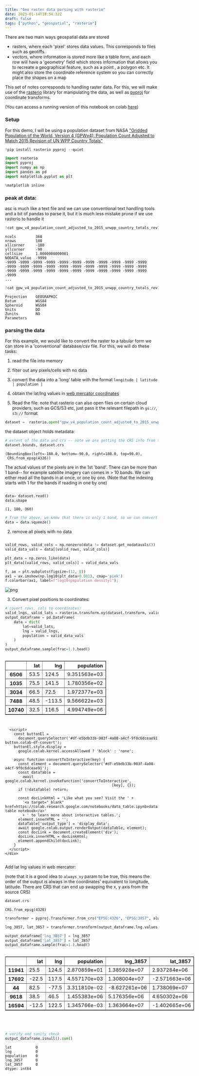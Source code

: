 ```yaml
---
title: "Geo raster data parsing with rasterio"
date: 2023-01-14T18:54:32Z
draft: false
tags: ["python", "geospatial", "rasterio"]
---
```


There are two main ways geospatial data are stored
- rasters, where each 'pixel' stores data values. This corresponds to files such as geotiffs.
- vectors, where information is stored more like a table form, and each row will have a 'geometry' field which stores information that allows you to recreate a geographical feature, such as a point , a polygon etc. It might also store the coordinate reference system so you can correctly place the shapes on a map

This set of notes corresponds to handling raster data. For this, we will make use of the [rasterio](https://rasterio.readthedocs.io/en/latest/index.html) library for manipulating the data, as well as [pyproj](https://pyproj4.github.io/pyproj/stable/) for coordinate transforms.

(You can access a running version of this notebook on colab [here](https://colab.research.google.com/drive/1ZW7633qzhV7UWxcBNYV8jo4Ok9a5oI2i))

### Setup

For this demo, I will be using a population dataset from NASA ["Gridded Population of the World, Version 4 (GPWv4): Population Count Adjusted to Match 2015 Revision of UN WPP Country Totals"](http://sedac.ciesin.columbia.edu/data/collection/gpw-v4/sets/browse)


```python
!pip install rasterio pyproj --quiet
```


```python
import rasterio
import pyproj
import numpy as np
import pandas as pd
import matplotlib.pyplot as plt

%matplotlib inline
```

### peak at data:
asc is much like a text file and we can use conventional text handling tools and a bit of pandas to parse it, but it is much less mistake prone if we use rasterio to handle it


```python
!cat gpw_v4_population_count_adjusted_to_2015_unwpp_country_totals_rev11_2020_1_deg.asc | head -6
```

    ncols         360
    nrows         180
    xllcorner     -180
    yllcorner     -90
    cellsize      1.0000000000001
    NODATA_value  -9999
    -9999 -9999 -9999 -9999 -9999 -9999 -9999 -9999 -9999 -9999 -9999 -9999 -9999 -9999 -9999 -9999 -9999 -9999 -9999 -9999 -9999 -9999 -9999 -9999 -9999 -9999 -9999 -9999 -9999 -9999 -9999 -9999 -9999 -9999 
    ...



```python
!cat gpw_v4_population_count_adjusted_to_2015_unwpp_country_totals_rev11_2020_1_deg.prj | head -10
```

    Projection    GEOGRAPHIC
    Datum         WGS84
    Spheroid      WGS84
    Units         DD
    Zunits        NO
    Parameters    


### parsing the data

For this example, we would like to convert the raster to a tabular form we can store in a 'conventional' database/csv file. For this, we will do these tasks:
1. read the file into memory
2. filter out any pixels/cells with no data
3. convert the data into a 'long' table with the format `longitude | latitude | population | `
4. obtain the lat/lng values in [web mercator coordinates](https://epsg.io/3857)

1. Read the file: note that rasterio can also open files on certain cloud providers, such as GCS/S3 etc, just pass it the relevant filepath in `gs://`, `s3://` format


```python
dataset =  rasterio.open("gpw_v4_population_count_adjusted_to_2015_unwpp_country_totals_rev11_2020_1_deg.asc") 
```

the dataset object holds metadata:


```python
# extent of the data and crs -- note we are getting the CRS info from the .prj file also supplied
dataset.bounds, dataset.crs
```




    (BoundingBox(left=-180.0, bottom=-90.0, right=180.0, top=90.0),
     CRS.from_epsg(4326))



The actual values of the pixels are in the 1st 'band'. There can be more than 1 band-- for example satellite imagery can comes in > 10 bands. We can either read all the bands in at once, or one by one. (Note that the indexing starts with 1 for the bands if reading in one by one)


```python

data= dataset.read()
data.shape
```




    (1, 180, 360)




```python
# from the above, we know that there is only 1 band, so we can convert the data to a 2d array
data = data.squeeze()
```

2. remove all pixels with no data


```python

valid_rows, valid_cols = np.nonzero(data != dataset.get_nodatavals())
valid_data_vals = data[(valid_rows, valid_cols)]
```


```python
plt_data = np.zeros_like(data)
plt_data[(valid_rows, valid_cols)] = valid_data_vals

f, ax = plt.subplots(figsize=(12, 8))
ax1 = ax.imshow(np.log10(plt_data+0.001), cmap='pink')
f.colorbar(ax1, label=f"log10(population density)");
```


    
![png](/2023-01-15-rasterio-tips-and-tricks_files/rasterio_tipsandtricks_17_0.png)
    


3. Convert pixel positions to coordinates:


```python
# covert rows, cols to coordinates:
valid_lngs, valid_lats = rasterio.transform.xy(dataset.transform, valid_rows, valid_cols)
output_dataframe = pd.DataFrame(
    data = dict(
        lat=valid_lats,
        lng = valid_lngs,
        population = valid_data_vals
    )
)
output_dataframe.sample(frac=1.).head()
```





  <div id="df-e5bdb33b-903f-4a08-a4cf-9f0c6dceae91">
    <div class="colab-df-container">
      <div>
<style scoped>
    .dataframe tbody tr th:only-of-type {
        vertical-align: middle;
    }

    .dataframe tbody tr th {
        vertical-align: top;
    }

    .dataframe thead th {
        text-align: right;
    }
</style>
<table border="1" class="dataframe">
  <thead>
    <tr style="text-align: right;">
      <th></th>
      <th>lat</th>
      <th>lng</th>
      <th>population</th>
    </tr>
  </thead>
  <tbody>
    <tr>
      <th>6506</th>
      <td>53.5</td>
      <td>124.5</td>
      <td>9.351563e+03</td>
    </tr>
    <tr>
      <th>1035</th>
      <td>75.5</td>
      <td>141.5</td>
      <td>1.780356e+02</td>
    </tr>
    <tr>
      <th>3034</th>
      <td>66.5</td>
      <td>72.5</td>
      <td>1.972377e+03</td>
    </tr>
    <tr>
      <th>7488</th>
      <td>48.5</td>
      <td>-113.5</td>
      <td>9.566622e+03</td>
    </tr>
    <tr>
      <th>10740</th>
      <td>32.5</td>
      <td>116.5</td>
      <td>4.994749e+06</td>
    </tr>
  </tbody>
</table>
</div>
      <button class="colab-df-convert" onclick="convertToInteractive('df-e5bdb33b-903f-4a08-a4cf-9f0c6dceae91')"
              title="Convert this dataframe to an interactive table."
              style="display:none;">

  <svg xmlns="http://www.w3.org/2000/svg" height="24px"viewBox="0 0 24 24"
       width="24px">
    <path d="M0 0h24v24H0V0z" fill="none"/>
    <path d="M18.56 5.44l.94 2.06.94-2.06 2.06-.94-2.06-.94-.94-2.06-.94 2.06-2.06.94zm-11 1L8.5 8.5l.94-2.06 2.06-.94-2.06-.94L8.5 2.5l-.94 2.06-2.06.94zm10 10l.94 2.06.94-2.06 2.06-.94-2.06-.94-.94-2.06-.94 2.06-2.06.94z"/><path d="M17.41 7.96l-1.37-1.37c-.4-.4-.92-.59-1.43-.59-.52 0-1.04.2-1.43.59L10.3 9.45l-7.72 7.72c-.78.78-.78 2.05 0 2.83L4 21.41c.39.39.9.59 1.41.59.51 0 1.02-.2 1.41-.59l7.78-7.78 2.81-2.81c.8-.78.8-2.07 0-2.86zM5.41 20L4 18.59l7.72-7.72 1.47 1.35L5.41 20z"/>
  </svg>
      </button>

  <style>
    .colab-df-container {
      display:flex;
      flex-wrap:wrap;
      gap: 12px;
    }

    .colab-df-convert {
      background-color: #E8F0FE;
      border: none;
      border-radius: 50%;
      cursor: pointer;
      display: none;
      fill: #1967D2;
      height: 32px;
      padding: 0 0 0 0;
      width: 32px;
    }

    .colab-df-convert:hover {
      background-color: #E2EBFA;
      box-shadow: 0px 1px 2px rgba(60, 64, 67, 0.3), 0px 1px 3px 1px rgba(60, 64, 67, 0.15);
      fill: #174EA6;
    }

    [theme=dark] .colab-df-convert {
      background-color: #3B4455;
      fill: #D2E3FC;
    }

    [theme=dark] .colab-df-convert:hover {
      background-color: #434B5C;
      box-shadow: 0px 1px 3px 1px rgba(0, 0, 0, 0.15);
      filter: drop-shadow(0px 1px 2px rgba(0, 0, 0, 0.3));
      fill: #FFFFFF;
    }
  </style>

      <script>
        const buttonEl =
          document.querySelector('#df-e5bdb33b-903f-4a08-a4cf-9f0c6dceae91 button.colab-df-convert');
        buttonEl.style.display =
          google.colab.kernel.accessAllowed ? 'block' : 'none';

        async function convertToInteractive(key) {
          const element = document.querySelector('#df-e5bdb33b-903f-4a08-a4cf-9f0c6dceae91');
          const dataTable =
            await google.colab.kernel.invokeFunction('convertToInteractive',
                                                     [key], {});
          if (!dataTable) return;

          const docLinkHtml = 'Like what you see? Visit the ' +
            '<a target="_blank" href=https://colab.research.google.com/notebooks/data_table.ipynb>data table notebook</a>'
            + ' to learn more about interactive tables.';
          element.innerHTML = '';
          dataTable['output_type'] = 'display_data';
          await google.colab.output.renderOutput(dataTable, element);
          const docLink = document.createElement('div');
          docLink.innerHTML = docLinkHtml;
          element.appendChild(docLink);
        }
      </script>
    </div>
  </div>




Add lat lng values in web mercator:

(note that it is a good idea to  `always_xy` param to be true, this means the order of the output is always in the coordinates' equivalent to longitude, latitude. There are CRS that can end up swapping the x, y axis from the source CRS)


```python
dataset.crs
```




    CRS.from_epsg(4326)




```python
transformer = pyproj.Transformer.from_crs("EPSG:4326", "EPSG:3857", always_xy=True)
```


```python
lng_3857, lat_3857 = transformer.transform(output_dataframe.lng.values.squeeze(), output_dataframe.lat.values.squeeze())

output_dataframe['lng_3857'] = lng_3857
output_dataframe['lat_3857'] = lat_3857
output_dataframe.sample(frac=1.).head()
```





  <div id="df-f0660fcc-3190-43dc-91e0-eafb6d469c12">
    <div class="colab-df-container">
      <div>
<style scoped>
    .dataframe tbody tr th:only-of-type {
        vertical-align: middle;
    }

    .dataframe tbody tr th {
        vertical-align: top;
    }

    .dataframe thead th {
        text-align: right;
    }
</style>
<table border="1" class="dataframe">
  <thead>
    <tr style="text-align: right;">
      <th></th>
      <th>lat</th>
      <th>lng</th>
      <th>population</th>
      <th>lng_3857</th>
      <th>lat_3857</th>
    </tr>
  </thead>
  <tbody>
    <tr>
      <th>11941</th>
      <td>25.5</td>
      <td>124.5</td>
      <td>2.870859e+01</td>
      <td>1.385928e+07</td>
      <td>2.937284e+06</td>
    </tr>
    <tr>
      <th>17692</th>
      <td>-22.5</td>
      <td>117.5</td>
      <td>4.557170e+03</td>
      <td>1.308004e+07</td>
      <td>-2.571663e+06</td>
    </tr>
    <tr>
      <th>44</th>
      <td>82.5</td>
      <td>-77.5</td>
      <td>3.311810e-02</td>
      <td>-8.627261e+06</td>
      <td>1.738069e+07</td>
    </tr>
    <tr>
      <th>9618</th>
      <td>38.5</td>
      <td>46.5</td>
      <td>1.455383e+06</td>
      <td>5.176356e+06</td>
      <td>4.650302e+06</td>
    </tr>
    <tr>
      <th>16594</th>
      <td>-12.5</td>
      <td>122.5</td>
      <td>1.345766e-03</td>
      <td>1.363664e+07</td>
      <td>-1.402665e+06</td>
    </tr>
  </tbody>
</table>
</div>
      <button class="colab-df-convert" onclick="convertToInteractive('df-f0660fcc-3190-43dc-91e0-eafb6d469c12')"
              title="Convert this dataframe to an interactive table."
              style="display:none;">

  <svg xmlns="http://www.w3.org/2000/svg" height="24px"viewBox="0 0 24 24"
       width="24px">
    <path d="M0 0h24v24H0V0z" fill="none"/>
    <path d="M18.56 5.44l.94 2.06.94-2.06 2.06-.94-2.06-.94-.94-2.06-.94 2.06-2.06.94zm-11 1L8.5 8.5l.94-2.06 2.06-.94-2.06-.94L8.5 2.5l-.94 2.06-2.06.94zm10 10l.94 2.06.94-2.06 2.06-.94-2.06-.94-.94-2.06-.94 2.06-2.06.94z"/><path d="M17.41 7.96l-1.37-1.37c-.4-.4-.92-.59-1.43-.59-.52 0-1.04.2-1.43.59L10.3 9.45l-7.72 7.72c-.78.78-.78 2.05 0 2.83L4 21.41c.39.39.9.59 1.41.59.51 0 1.02-.2 1.41-.59l7.78-7.78 2.81-2.81c.8-.78.8-2.07 0-2.86zM5.41 20L4 18.59l7.72-7.72 1.47 1.35L5.41 20z"/>
  </svg>
      </button>

  <style>
    .colab-df-container {
      display:flex;
      flex-wrap:wrap;
      gap: 12px;
    }

    .colab-df-convert {
      background-color: #E8F0FE;
      border: none;
      border-radius: 50%;
      cursor: pointer;
      display: none;
      fill: #1967D2;
      height: 32px;
      padding: 0 0 0 0;
      width: 32px;
    }

    .colab-df-convert:hover {
      background-color: #E2EBFA;
      box-shadow: 0px 1px 2px rgba(60, 64, 67, 0.3), 0px 1px 3px 1px rgba(60, 64, 67, 0.15);
      fill: #174EA6;
    }

    [theme=dark] .colab-df-convert {
      background-color: #3B4455;
      fill: #D2E3FC;
    }

    [theme=dark] .colab-df-convert:hover {
      background-color: #434B5C;
      box-shadow: 0px 1px 3px 1px rgba(0, 0, 0, 0.15);
      filter: drop-shadow(0px 1px 2px rgba(0, 0, 0, 0.3));
      fill: #FFFFFF;
    }
  </style>

  </div>





```python
# verify and sanity check
output_dataframe.isnull().sum()
```




    lat           0
    lng           0
    population    0
    lng_3857      0
    lat_3857      0
    dtype: int64

